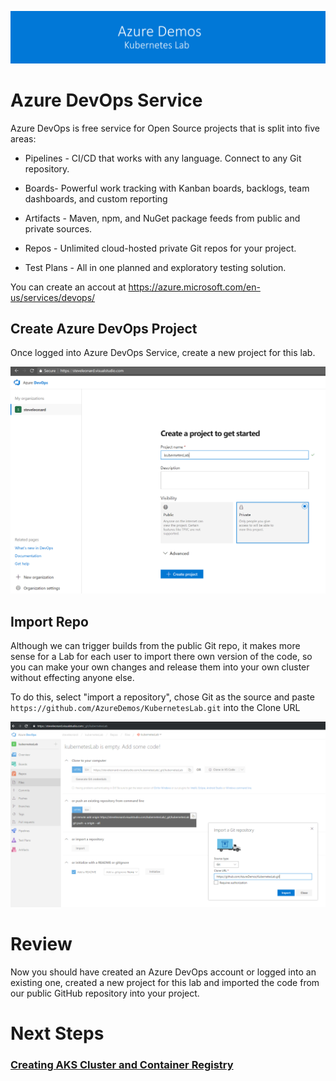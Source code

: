 [![banner](../images/banner-lab.png)](../../README.md)

# Azure DevOps Service

Azure DevOps is free service for Open Source projects that is split into five areas:

* Pipelines - CI/CD that works with any language. Connect to any Git repository.

* Boards- Powerful work tracking with Kanban boards, backlogs, team dashboards, and custom reporting

* Artifacts - Maven, npm, and NuGet package feeds from public and private sources.

* Repos - Unlimited cloud-hosted private Git repos for your project. 

* Test Plans - All in one planned and exploratory testing solution.

You can create an accout at https://azure.microsoft.com/en-us/services/devops/

## Create Azure DevOps Project

Once logged into Azure DevOps Service, create a new project for this lab.

![Create DevOps Project](images/createproject.png)

## Import Repo

Although we can trigger builds from the public Git repo, it makes more sense for a Lab for each user to import there own version of the code, so you can make your own changes and release them into your own cluster without effecting anyone else. 

To do this, select "import a repository", chose Git as the source and paste ```https://github.com/AzureDemos/KubernetesLab.git``` into the Clone URL

![Import Repo](images/importrepo.png)

# Review

Now you should have created an Azure DevOps account or logged into an existing one, created a new project for this lab and imported the code from our public GitHub repository into your project. 


# Next Steps 

### [Creating AKS Cluster and Container Registry](../CreateEnvironment)
